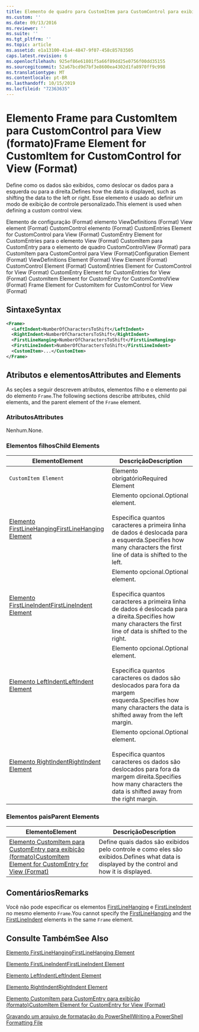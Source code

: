 ```yaml
---
title: Elemento de quadro para CustomItem para CustomControl para exibição (formato) | Microsoft Docs
ms.custom: ''
ms.date: 09/13/2016
ms.reviewer: ''
ms.suite: ''
ms.tgt_pltfrm: ''
ms.topic: article
ms.assetid: e1a13100-41a4-4847-9f07-458c85783505
caps.latest.revision: 6
ms.openlocfilehash: 925ef86e61801f5a66f89dd25e0756f00dd35155
ms.sourcegitcommit: 52a67bcd9d7bf3e8600ea4302d1fa8970ff9c998
ms.translationtype: MT
ms.contentlocale: pt-BR
ms.lasthandoff: 10/15/2019
ms.locfileid: "72363635"
---
```

# <a name="frame-element-for-customitem-for-customcontrol-for-view-format"></a><span data-ttu-id="f6148-102">Elemento Frame para CustomItem para CustomControl para View (formato)</span><span class="sxs-lookup"><span data-stu-id="f6148-102">Frame Element for CustomItem for CustomControl for View (Format)</span></span>

<span data-ttu-id="f6148-103">Define como os dados são exibidos, como deslocar os dados para a esquerda ou para a direita.</span><span class="sxs-lookup"><span data-stu-id="f6148-103">Defines how the data is displayed, such as shifting the data to the left or right.</span></span> <span data-ttu-id="f6148-104">Esse elemento é usado ao definir um modo de exibição de controle personalizado.</span><span class="sxs-lookup"><span data-stu-id="f6148-104">This element is used when defining a custom control view.</span></span>

<span data-ttu-id="f6148-105">Elemento de configuração (Format) elemento ViewDefinitions (Format) View element (Format) CustomControl elemento (Format) CustomEntries Element for CustomControl para View (Format) CustomEntry Element for CustomEntries para o elemento View (Format) CustomItem para CustomEntry para o elemento de quadro CustomControlView (Format) para CustomItem para CustomControl para View (Format)</span><span class="sxs-lookup"><span data-stu-id="f6148-105">Configuration Element (Format) ViewDefinitions Element (Format) View Element (Format) CustomControl Element (Format) CustomEntries Element for CustomControl for View (Format) CustomEntry Element for CustomEntries for View (Format) CustomItem Element for CustomEntry for CustomControlView (Format) Frame Element for CustomItem for CustomControl for View (Format)</span></span>

## <a name="syntax"></a><span data-ttu-id="f6148-106">Sintaxe</span><span class="sxs-lookup"><span data-stu-id="f6148-106">Syntax</span></span>

```xml
<Frame>
  <LeftIndent>NumberOfCharactersToShift</LeftIndent>
  <RightIndent>NumberOfCharactersToShift</RightIndent>
  <FirstLineHanging>NumberOfCharactersToShift</FirstLineHanging>
  <FirstLineIndent>NumberOfCharactersToShift</FirstLineIndent>
  <CustomItem>...</CustomItem>
</Frame>
```

## <a name="attributes-and-elements"></a><span data-ttu-id="f6148-107">Atributos e elementos</span><span class="sxs-lookup"><span data-stu-id="f6148-107">Attributes and Elements</span></span>

<span data-ttu-id="f6148-108">As seções a seguir descrevem atributos, elementos filho e o elemento pai do elemento `Frame`.</span><span class="sxs-lookup"><span data-stu-id="f6148-108">The following sections describe attributes, child elements, and the parent element of the `Frame` element.</span></span>

### <a name="attributes"></a><span data-ttu-id="f6148-109">Atributos</span><span class="sxs-lookup"><span data-stu-id="f6148-109">Attributes</span></span>

<span data-ttu-id="f6148-110">Nenhum.</span><span class="sxs-lookup"><span data-stu-id="f6148-110">None.</span></span>

### <a name="child-elements"></a><span data-ttu-id="f6148-111">Elementos filhos</span><span class="sxs-lookup"><span data-stu-id="f6148-111">Child Elements</span></span>

|<span data-ttu-id="f6148-112">Elemento</span><span class="sxs-lookup"><span data-stu-id="f6148-112">Element</span></span>|<span data-ttu-id="f6148-113">Descrição</span><span class="sxs-lookup"><span data-stu-id="f6148-113">Description</span></span>|
|-------------|-----------------|
|`CustomItem Element`|<span data-ttu-id="f6148-114">Elemento obrigatório</span><span class="sxs-lookup"><span data-stu-id="f6148-114">Required Element</span></span>|
|[<span data-ttu-id="f6148-115">Elemento FirstLineHanging</span><span class="sxs-lookup"><span data-stu-id="f6148-115">FirstLineHanging Element</span></span>](./firstlinehanging-element-for-frame-for-customcontrol-for-view-format.md)|<span data-ttu-id="f6148-116">Elemento opcional.</span><span class="sxs-lookup"><span data-stu-id="f6148-116">Optional element.</span></span><br /><br /> <span data-ttu-id="f6148-117">Especifica quantos caracteres a primeira linha de dados é deslocada para a esquerda.</span><span class="sxs-lookup"><span data-stu-id="f6148-117">Specifies how many characters the first line of data is shifted to the left.</span></span>|
|[<span data-ttu-id="f6148-118">Elemento FirstLineIndent</span><span class="sxs-lookup"><span data-stu-id="f6148-118">FirstLineIndent Element</span></span>](./firstlineindent-element-for-frame-for-customcontrol-for-view-format.md)|<span data-ttu-id="f6148-119">Elemento opcional.</span><span class="sxs-lookup"><span data-stu-id="f6148-119">Optional element.</span></span><br /><br /> <span data-ttu-id="f6148-120">Especifica quantos caracteres a primeira linha de dados é deslocada para a direita.</span><span class="sxs-lookup"><span data-stu-id="f6148-120">Specifies how many characters the first line of data is shifted to the right.</span></span>|
|[<span data-ttu-id="f6148-121">Elemento LeftIndent</span><span class="sxs-lookup"><span data-stu-id="f6148-121">LeftIndent Element</span></span>](./leftindent-element-for-frame-for-customcontrol-for-view-format.md)|<span data-ttu-id="f6148-122">Elemento opcional.</span><span class="sxs-lookup"><span data-stu-id="f6148-122">Optional element.</span></span><br /><br /> <span data-ttu-id="f6148-123">Especifica quantos caracteres os dados são deslocados para fora da margem esquerda.</span><span class="sxs-lookup"><span data-stu-id="f6148-123">Specifies how many characters the data is shifted away from the left margin.</span></span>|
|[<span data-ttu-id="f6148-124">Elemento RightIndent</span><span class="sxs-lookup"><span data-stu-id="f6148-124">RightIndent Element</span></span>](./rightindent-element-for-frame-for-customcontrol-for-view-format.md)|<span data-ttu-id="f6148-125">Elemento opcional.</span><span class="sxs-lookup"><span data-stu-id="f6148-125">Optional element.</span></span><br /><br /> <span data-ttu-id="f6148-126">Especifica quantos caracteres os dados são deslocados para fora da margem direita.</span><span class="sxs-lookup"><span data-stu-id="f6148-126">Specifies how many characters the data is shifted away from the right margin.</span></span>|

### <a name="parent-elements"></a><span data-ttu-id="f6148-127">Elementos pais</span><span class="sxs-lookup"><span data-stu-id="f6148-127">Parent Elements</span></span>

|<span data-ttu-id="f6148-128">Elemento</span><span class="sxs-lookup"><span data-stu-id="f6148-128">Element</span></span>|<span data-ttu-id="f6148-129">Descrição</span><span class="sxs-lookup"><span data-stu-id="f6148-129">Description</span></span>|
|-------------|-----------------|
|[<span data-ttu-id="f6148-130">Elemento CustomItem para CustomEntry para exibição (formato)</span><span class="sxs-lookup"><span data-stu-id="f6148-130">CustomItem Element for CustomEntry for View (Format)</span></span>](./customitem-element-for-customentry-for-customcontrol-for-view-format.md)|<span data-ttu-id="f6148-131">Define quais dados são exibidos pelo controle e como eles são exibidos.</span><span class="sxs-lookup"><span data-stu-id="f6148-131">Defines what data is displayed by the control and how it is displayed.</span></span>|

## <a name="remarks"></a><span data-ttu-id="f6148-132">Comentários</span><span class="sxs-lookup"><span data-stu-id="f6148-132">Remarks</span></span>

<span data-ttu-id="f6148-133">Você não pode especificar os elementos [FirstLineHanging](./firstlinehanging-element-for-frame-for-customcontrol-for-view-format.md) e [FirstLineIndent](./firstlineindent-element-for-frame-for-customcontrol-for-view-format.md) no mesmo elemento `Frame`.</span><span class="sxs-lookup"><span data-stu-id="f6148-133">You cannot specify the [FirstLineHanging](./firstlinehanging-element-for-frame-for-customcontrol-for-view-format.md) and the [FirstLineIndent](./firstlineindent-element-for-frame-for-customcontrol-for-view-format.md) elements in the same `Frame` element.</span></span>

## <a name="see-also"></a><span data-ttu-id="f6148-134">Consulte Também</span><span class="sxs-lookup"><span data-stu-id="f6148-134">See Also</span></span>

[<span data-ttu-id="f6148-135">Elemento FirstLineHanging</span><span class="sxs-lookup"><span data-stu-id="f6148-135">FirstLineHanging Element</span></span>](./firstlinehanging-element-for-frame-for-customcontrol-for-view-format.md)

[<span data-ttu-id="f6148-136">Elemento FirstLineIndent</span><span class="sxs-lookup"><span data-stu-id="f6148-136">FirstLineIndent Element</span></span>](./firstlineindent-element-for-frame-for-customcontrol-for-view-format.md)

[<span data-ttu-id="f6148-137">Elemento LeftIndent</span><span class="sxs-lookup"><span data-stu-id="f6148-137">LeftIndent Element</span></span>](./leftindent-element-for-frame-for-customcontrol-for-view-format.md)

[<span data-ttu-id="f6148-138">Elemento RightIndent</span><span class="sxs-lookup"><span data-stu-id="f6148-138">RightIndent Element</span></span>](./rightindent-element-for-frame-for-customcontrol-for-view-format.md)

[<span data-ttu-id="f6148-139">Elemento CustomItem para CustomEntry para exibição (formato)</span><span class="sxs-lookup"><span data-stu-id="f6148-139">CustomItem Element for CustomEntry for View (Format)</span></span>](./customitem-element-for-customentry-for-customcontrol-for-view-format.md)

[<span data-ttu-id="f6148-140">Gravando um arquivo de formatação do PowerShell</span><span class="sxs-lookup"><span data-stu-id="f6148-140">Writing a PowerShell Formatting File</span></span>](./writing-a-powershell-formatting-file.md)
